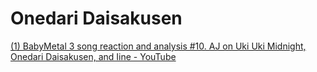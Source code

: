 # Onedari Daisakusen

[(1) BabyMetal 3 song reaction and analysis #10. AJ on Uki Uki Midnight, Onedari Daisakusen, and Iine - YouTube](https://www.youtube.com/watch?v=NwidLuq7vuI&list=PLbMSceCLFM-S8CORnK0CqGFCgdb2HKsU6&index=33&ab_channel=AndrewHartley)